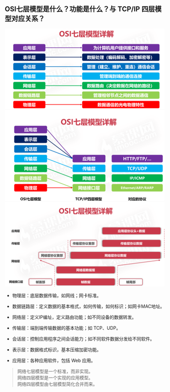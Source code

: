## OSI七层模型是什么？功能是什么？与 TCP/IP 四层模型对应关系？
![OSI七层模型](netNote1-1.png "OSI七层模型")
![OSI七层模型](netNote1-2.png "OSI七层模型")
![OSI七层模型](netNote1-3.png "OSI七层模型")

- 物理层：底层数据传输，如网线；网卡标准。

- 数据链路层：定义数据的基本格式，如何传输，如何标识；如网卡MAC地址。

- 网络层：定义IP编址，定义路由功能；如不同设备的数据转发。

- 传输层：端到端传输数据的基本功能；如 TCP、UDP。

- 会话层：控制应用程序之间会话能力；如不同软件数据分发给不同软件。

- 表示层：数据格式标识，基本压缩加密功能。

- 应用层：各种应用软件，包括 Web 应用。

>  网络七层模型是一个标准，而非实现。  
网络四层模型是一个实现的应用模型。  
网络四层模型由七层模型简化合并而来。
